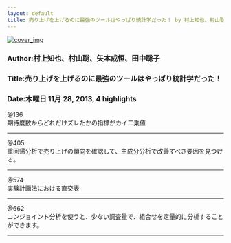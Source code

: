 ```yaml
---
layout: default
title: 売り上げを上げるのに最強のツールはやっぱり統計学だった！ by 村上知也、村山聡、矢本成恒、田中聡子
---
```


[![cover_img](http://images-jp.amazon.com/images/P/B00C4AY6WW.09.MZZZZZZZ.jpg)](https://www.amazon.co.jp/dp/B00C4AY6WW)  
### Author:村上知也、村山聡、矢本成恒、田中聡子  
### Title:売り上げを上げるのに最強のツールはやっぱり統計学だった！  
### Date:木曜日 11月 28, 2013, 4 highlights
  
@136  
期待度数からどれだけズレたかの指標がカイ二乗値  
***
  
@405  
重回帰分析で売り上げの傾向を確認して、主成分分析で改善すべき要因を見つける。  
***
  
@574  
実験計画法における直交表  
***
  
@662  
コンジョイント分析を使うと、少ない調査量で、組合せを定量的に分析することができます。  
***